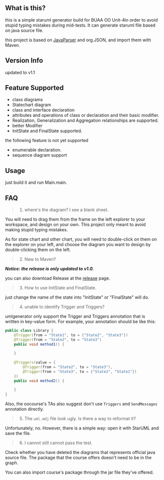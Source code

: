 ## What is this?

this is a simple staruml generator build for BUAA OO Unit-4in order to avoid stupid 
typing mistakes during mid-tests. It can generate staruml file based on java source 
file.

this project is based on [JavaParser](https://github.com/javaparser/javaparser) and org.JSON, and import them with Maven.

## Version Info

updated to v1.1

## Feature Supported

- class diagrams
- Statechart diagram
- class and interface declaration
- attributes and operations of class or declaration and their basic modifier.
- Realization, Generalization and Aggregation relationships are supported.
- better Modifier
- InitState and FinalState supported. 

the following feature is not yet supported
- enumerable declaration.
- sequence diagram support

## Usage

just build it and run Main.main.

## FAQ

> 1. where's the diagram? I see a blank sheet.

You will need to drag them from the frame on the left explorer to your workspace, 
and design on your own. This project only meant to avoid making stupid
typing mistakes. 

As for state chart and other chart, you will need to double-click on them on the
explorer on your left, and choose the diagram you want to design by double-clicking
them on the left.

> 2. New to Maven?

***Notice: the release is only updated to v1.0.***

you can also download Release at the [release](https://github.com/Squirrel7ang/Simple-Staruml-Generater/releases) page. 

> 3. How to use InitState and FinalState. 

just change the name of the state into "InitState" or "FinalState" will do. 

> 4. unable to identify Trigger and Triggers?

umlgenerator only support the Trigger and Triggers annotation that is written in 
key-value form. For example, your annotation should be like this:

```java
public class Library {
    @Trigger(from = "State1", to = {"State2", "State3"})
    @Trigger(from = "State2", to = "State3")
    public void method1() {
        
    }
    
    @Triggers(value = {
        @Trigger(from = "State2", to = "State3"),
        @Trigger(from = "State3", to = {"State2", "State1"})
    })
    public void method2() {
        
    }
}
```

Also, the oocourse's TAs also suggest don't use `Triggers` and `SendMessages` 
annotation directly.

> 5. The `uml.mdj` file look ugly. Is there a way to reformat it?

Unfortunately, no. However, there is a simple way: open it with StarUML and save the file.

> 6. I cannot still cannot pass the test.

Check whether you have deleted the diagrams that represents official java source file. 
The package that the course offers doesn't need to be in the graph. 

You can also import course's package through the jar file they've offered.
